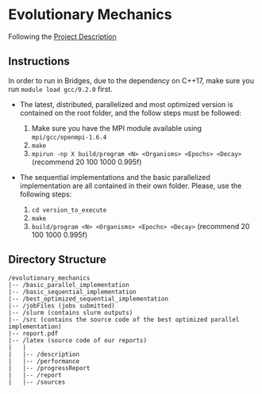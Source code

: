 # Evolutionary Mechanics

Following the [Project Description](latex/sources/ProjectDescription.md)

## Instructions
In order to run in Bridges, due to the dependency on C++17, make sure you run `module load gcc/9.2.0` first.

- The latest, distributed, parallelized and most optimized version is contained on the root folder, and the follow steps must be followed:
    1. Make sure you have the MPI module available using `mpi/gcc/openmpi-1.6.4`
    2. `make`
    3. `mpirun -np X build/program <N> <Organisms> <Epochs> <Decay>` (recommend 20 100 1000 0.995f)
            
- The sequential implementations and the basic parallelized implementation are all contained in their own folder. Please, use the following steps:
    1. `cd version_to_execute`
    2. `make`
    3. `build/program <N> <Organisms> <Epochs> <Decay>` (recommend 20 100 1000 0.995f)
    
## Directory Structure

```batch
/evolutionary_mechanics
|-- /basic_parallel_implementation
|-- /basic_sequential_implementation
|-- /best_optimized_sequential_implementation
|-- /jobFiles (jobs submitted)
|-- /slurm (contains slurm outputs)
|-- /src (contains the source code of the best optimized parallel implementation)
|-- report.pdf
|-- /latex (source code of our reports)
|   |
|   |-- /description
|   |-- /performance
|   |-- /progressReport
|   |-- /report
|   |-- /sources
```


